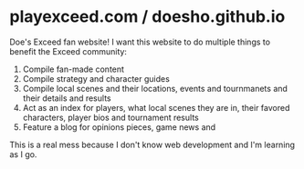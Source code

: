 # playexceed.com / doesho.github.io
Doe's Exceed fan website! I want this website to do multiple things to benefit the Exceed community:

1. Compile fan-made content
2. Compile strategy and character guides
3. Compile local scenes and their locations, events and tournmanets and their details and results
4. Act as an index for players, what local scenes they are in, their favored characters, player bios and tournament results
5. Feature a blog for opinions pieces, game news and 

This is a real mess because I don't know web development and I'm learning as I go.
